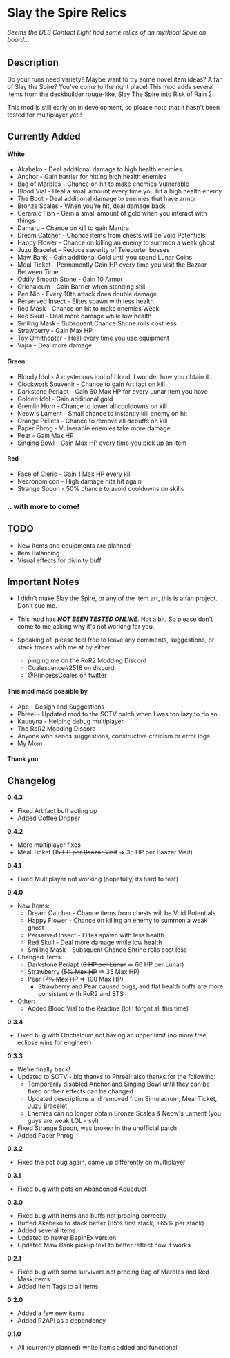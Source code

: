 # Slay the Spire Relics
###### Seems the UES Contact Light had some relics of an mythical Spire on board...
## Description

Do your runs need variety? Maybe want to try some novel item ideas? A fan of Slay the Spire? You've come to the right place! This mod adds several items from the deckbuilder rouge-like, Slay The Spire into Risk of Rain 2.

This mod is still early on in development, so please note that it hasn't been tested for multiplayer yet!!

## Currently Added
#### White
* Akabeko - Deal additional damage to high health enemies
* Anchor - Gain barrier for hitting high health enemies
* Bag of Marbles - Chance on hit to make enemies Vulnerable
* Blood Vial - Heal a small amount every time you hit a high health enemy
* The Boot - Deal additional damage to enemies that have armor
* Bronze Scales - When you're hit, deal damage back
* Ceramic Fish - Gain a small amount of gold when you interact with things
* Damaru - Chance on kill to gain Mantra
* Dream Catcher - Chance items from chests will be Void Potentials
* Happy Flower -  Chance on killing an enemy to summon a weak ghost
* Juzu Bracelet - Reduce severity of Teleporter bosses
* Maw Bank - Gain additional Gold until you spend Lunar Coins
* Meal Ticket - Permanently Gain HP every time you visit the Bazaar Between Time
* Oddly Smooth Stone - Gain 10 Armor
* Orichalcum - Gain Barrier when standing still
* Pen Nib - Every 10th attack does double damage
* Perserved Insect - Elites spawn with less health
* Red Mask - Chance on hit to make enemies Weak
* Red Skull - Deal more damage while low health
* Smiling Mask - Subsquent Chance Shrine rolls cost less
* Strawberry - Gain Max HP
* Toy Ornithopter - Heal every time you use equipment
* Vajra - Deal more damage

#### Green
* Bloody Idol - A mysterious idol of blood. I wonder how you obtain it...
* Clockwork Souvenir - Chance to gain Artifact on kill
* Darkstone Periapt - Gain 60 Max HP for every Lunar item you have
* Golden Idol - Gain additional gold
* Gremlin Horn - Chance to lower all cooldowns on kill
* Neow's Lament - Small chance to instantly kill enemy on hit
* Orange Pellets - Chance to remove all debuffs on kill
* Paper Phrog - Vulnerable enemies take more damage
* Pear - Gain Max HP
* Singing Bowl - Gain Max HP every time you pick up an item

#### Red
* Face of Cleric - Gain 1 Max HP every kill
* Necronomicon - High damage hits hit again
* Strange Spoon - 50% chance to avoid cooldowns on skills

### .. with more to come!

## TODO
* New items and equipments are planned
* Item Balancing
* Visual effects for divinity buff

## Important Notes
* I didn't make Slay the Spire, or any of the item art, this is a fan project. Don't sue me.
* This mod has ***NOT BEEN TESTED ONLINE***. Not a bit. So please don't come to me asking why it's not working for you.
* Speaking of, please feel free to leave any comments, suggestions, or stack traces with me at by either

	* pinging me on the RoR2 Modding Discord
	* Coalescence#2518 on discord 
	* @PrincessCoales on twitter

#### This mod made possible by
* Ape - Design and Suggestions
* Phreel - Updated mod to the SOTV patch when I was too lazy to do so
* Kauuyna - Helping debug multiplayer
* The RoR2 Modding Discord
* Anyone who sends suggestions, constructive criticism or error logs
* My Mom
#### Thank you

## Changelog

**0.4.3**
* Fixed Artifact buff acting up
* Added Coffee Dripper

**0.4.2**
* More multiplayer fixes
* Meal Ticket (~~15 HP per Baazar Visit~~ => 35 HP per Baazar Visit)

**0.4.1**
* Fixed Multiplayer not working (hopefully, its hard to test)

**0.4.0**

* New Items:
	* Dream Catcher - Chance items from chests will be Void Potentials
	* Happy Flower -  Chance on killing an enemy to summon a weak ghost
	* Perserved Insect - Elites spawn with less health
	* Red Skull - Deal more damage while low health
	* Smiling Mask - Subsquent Chance Shrine rolls cost less
* Changed Items:
	* Darkstone Periapt (~~6 HP per Lunar~~ => 60 HP per Lunar)
	* Strawberry (~~5% Max HP~~ => 35 Max HP)
	* Pear (~~7% Max HP~~ => 100 Max HP)
		* Strawberry and Pear caused bugs, and flat health buffs are more consistent with RoR2 and STS
* Other:
	* Added Blood Vial to the Readme (lol I forgot all this time)

**0.3.4**

* Fixed bug with Orichalcum not having an upper limit (no more free eclipse wins for engineer)

**0.3.3**

* We're finally back!
* Updated to SOTV - big thanks to Phreel! also thanks for the following:
	* Temporarily disabled Anchor and Singing Bowl until they can be fixed or their effects can be changed
	* Updated descriptions and removed from Simulacrum; Meal Ticket, Juzu Bracelet
	* Enemies can no longer obtain Bronze Scales & Neow's Lament (you guys are weak LOL - syl)
* Fixed Strange Spoon, was broken in the unofficial patch
* Added Paper Phrog

**0.3.2**

* Fixed the pot bug again, came up differently on multiplayer

**0.3.1**

* Fixed bug with pots on Abandoned Aqueduct

**0.3.0**

* Fixed bug with items and buffs not procing correctly
* Buffed Akabeko to stack better (85% first stack, +65% per stack)
* Added several items
* Updated to newer BepInEx version
* Updated Maw Bank pickup text to better reflect how it works

**0.2.1**

* Fixed bug with some survivors not procing Bag of Marbles and Red Mask items
* Added Item Tags to all items

**0.2.0**

* Added a few new items
* Added R2API as a dependency

**0.1.0**

* All (currently planned) white items added and functional